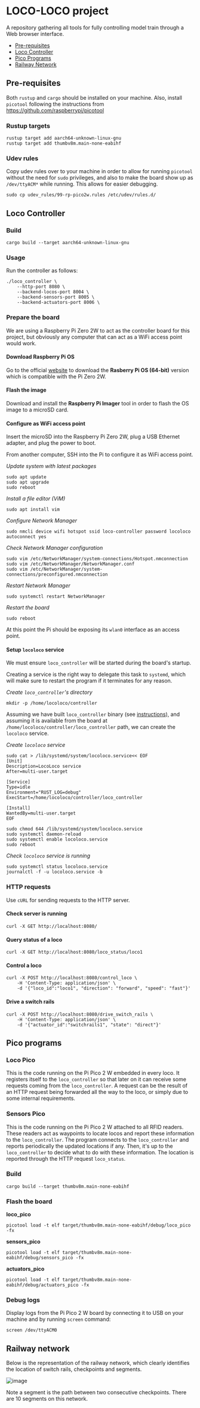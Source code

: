 # LOCO-LOCO project

A repository gathering all tools for fully controlling model train through a Web browser interface.

- [Pre-requisites](#pre-requisites)
- [Loco Controller](#loco-controller)
- [Pico Programs](#pico-programs)
- [Railway Network](#railway-network)

## Pre-requisites

Both `rustup` and `cargo` should be installed on your machine.
Also, install `picotool` following the instructions from
https://github.com/raspberrypi/picotool

### Rustup targets

```
rustup target add aarch64-unknown-linux-gnu
rustup target add thumbv8m.main-none-eabihf
```

### Udev rules

Copy udev rules over to your machine in order to allow for running `picotool`
without the need for `sudo` privileges, and also to make the board show up
as `/dev/ttyACM*` while running. This allows for easier debugging.

```
sudo cp udev_rules/99-rp-pico2w.rules /etc/udev/rules.d/
```

## Loco Controller

### Build

```
cargo build --target aarch64-unknown-linux-gnu
```

### Usage

Run the controller as follows:
```
./loco_controller \
    --http-port 8080 \
    --backend-locos-port 8004 \
    --backend-sensors-port 8005 \
    --backend-actuators-port 8006 \
```

### Prepare the board

We are using a Raspberry Pi Zero 2W to act as the controller board for this
project, but obviously any computer that can act as a WiFi access point would
work.

#### Download Raspberry Pi OS

Go to the official
[website](https://www.raspberrypi.com/software/operating-systems/) to download
the __Rasberry Pi OS (64-bit)__ version which is compatible with the Pi Zero 2W.

#### Flash the image

Download and install the __Raspberry Pi Imager__ tool in order to flash the OS
image to a microSD card.

#### Configure as WiFi access point

Insert the microSD into the Raspberry Pi Zero 2W, plug a USB Ethernet adapter,
and plug the power to boot.

From another computer, SSH into the Pi to configure it as WiFi access point.

_Update system with latest packages_

```
sudo apt update
sudo apt upgrade
sudo reboot
```

_Install a file editor (ViM)_

```
sudo apt install vim
```

_Configure Network Manager_

```
sudo nmcli device wifi hotspot ssid loco-controller password locoloco autoconnect yes
```

_Check Network Manager configuration_

```
sudo vim /etc/NetworkManager/system-connections/Hotspot.nmconnection
sudo vim /etc/NetworkManager/NetworkManager.conf
sudo vim /etc/NetworkManager/system-connections/preconfigured.nmconnection
```

_Restart Network Manager_

```
sudo systemctl restart NetworkManager
```

_Restart the board_

```
sudo reboot
```

At this point the Pi should be exposing its `wlan0` interface as an access
point.

#### Setup `locoloco` service

We must ensure `loco_controller` will be started during the board's startup.

Creating a service is the right way to delegate this task to `systemd`, which
will make sure to restart the program if it terminates for any reason.

_Create `loco_controller`'s directory_

```
mkdir -p /home/locoloco/controller
```

Assuming we have built `loco_controller` binary (see [instructions](#build)),
and assuming it is available from the board at
`/home/locoloco/controller/loco_controller` path, we can create the `locoloco`
service.

_Create `locoloco` service_

```
sudo cat > /lib/systemd/system/locoloco.service<< EOF
[Unit]
Description=LocoLoco service
After=multi-user.target

[Service]
Type=idle
Environment="RUST_LOG=debug"
ExecStart=/home/locoloco/controller/loco_controller

[Install]
WantedBy=multi-user.target
EOF

sudo chmod 644 /lib/systemd/system/locoloco.service
sudo systemctl daemon-reload
sudo systemctl enable locoloco.service
sudo reboot                              
```

_Check `locoloco` service is running_

```
sudo systemctl status locoloco.service
journalctl -f -u locoloco.service -b
```

### HTTP requests

Use `cURL` for sending requests to the HTTP server.

#### Check server is running

```
curl -X GET http://localhost:8080/
```

#### Query status of a loco

```
curl -X GET http://localhost:8080/loco_status/loco1
```

#### Control a loco

```
curl -X POST http://localhost:8080/control_loco \
    -H 'Content-Type: application/json' \
    -d '{"loco_id":"loco1", "direction": "forward", "speed": "fast"}'
```

#### Drive a switch rails

```
curl -X POST http://localhost:8080/drive_switch_rails \
    -H 'Content-Type: application/json' \
    -d '{"actuator_id":"switchrails1", "state": "direct"}'
```

## Pico programs

### Loco Pico

This is the code running on the Pi Pico 2 W embedded in every loco. It registers
itself to the `loco_controller` so that later on it can receive some requests
coming from the `loco_controller`. A request can be the result of an HTTP
request being forwarded all the way to the loco, or simply due to some internal
requirements.

### Sensors Pico

This is the code running on the Pi Pico 2 W attached to all RFID readers. These
readers act as waypoints to locate locos and report these information to the
`loco_controller`. The program connects to the `loco_controller` and reports
periodically the updated locations if any. Then, it's up to the
`loco_controller` to decide what to do with these information. The location is
reported through the HTTP request `loco_status`.

### Build

```
cargo build --target thumbv8m.main-none-eabihf
```

### Flash the board

__loco_pico__
```
picotool load -t elf target/thumbv8m.main-none-eabihf/debug/loco_pico -fx
```

__sensors_pico__
```
picotool load -t elf target/thumbv8m.main-none-eabihf/debug/sensors_pico -fx
```

__actuators_pico__
```
picotool load -t elf target/thumbv8m.main-none-eabihf/debug/actuators_pico -fx
```

### Debug logs

Display logs from the Pi Pico 2 W board by connecting it to USB on your machine
and by running `screen` command:

```
screen /dev/ttyACM0
```

## Railway network

Below is the representation of the railway network, which clearly identifies
the location of switch rails, checkpoints and segments.

![image](docs/rail_network.svg)

Note a segment is the path between two consecutive checkpoints. There are 10
segments on this network.